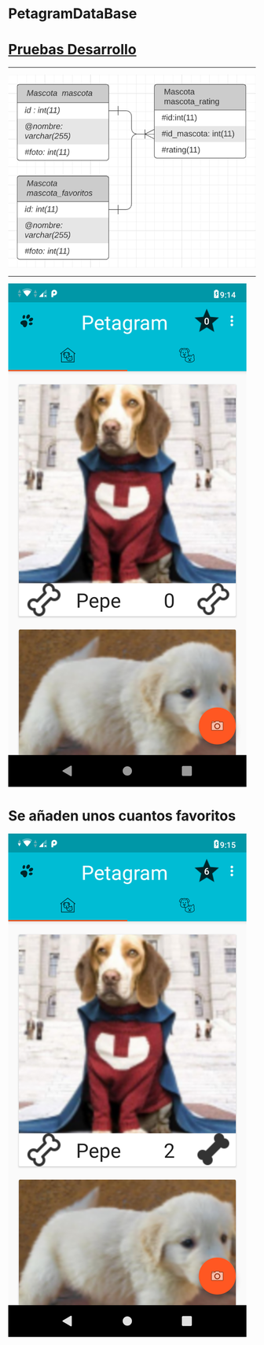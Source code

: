 # PetagramDataBase
<a href="https://github.com/DanielSemilleroUAO/PetagramDataBase/tree/master/PruebasDesarrollo"><h1>Pruebas Desarrollo</h1></a>
<hr>
<img src="https://github.com/DanielSemilleroUAO/PetagramDataBase/blob/master/PruebasDesarrollo/BaseDatos1.PNG"/>
<hr>
<img src="https://github.com/DanielSemilleroUAO/PetagramDataBase/blob/master/PruebasDesarrollo/Screenshot_20200730-211450.png"/>
<h1>Se añaden unos cuantos favoritos</h1>
<img src="https://github.com/DanielSemilleroUAO/PetagramDataBase/blob/master/PruebasDesarrollo/Screenshot_20200730-211510.png"/>
